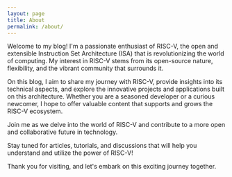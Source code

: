 ```yaml
---
layout: page
title: About
permalink: /about/
---
```


Welcome to my blog! I'm a passionate enthusiast of RISC-V, the open and extensible Instruction Set Architecture (ISA) that is revolutionizing the world of computing. My interest in RISC-V stems from its open-source nature, flexibility, and the vibrant community that surrounds it.

On this blog, I aim to share my journey with RISC-V, provide insights into its technical aspects, and explore the innovative projects and applications built on this architecture. Whether you are a seasoned developer or a curious newcomer, I hope to offer valuable content that supports and grows the RISC-V ecosystem.

Join me as we delve into the world of RISC-V and contribute to a more open and collaborative future in technology.

Stay tuned for articles, tutorials, and discussions that will help you understand and utilize the power of RISC-V!

Thank you for visiting, and let's embark on this exciting journey together.
